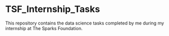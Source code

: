 # TSF_Internship_Tasks
This repository contains the data science tasks completed by me during my internship at The Sparks Foundation.
